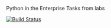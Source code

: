 Python in the Enterprise
Tasks from labs

[![Build Status](https://travis-ci.org/embchnk/PitE.svg?branch=master)](https://travis-ci.org/embchnk/PitE)
